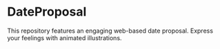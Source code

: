 # DateProposal
  This repository features an engaging web-based date proposal. Express your feelings with animated illustrations.
